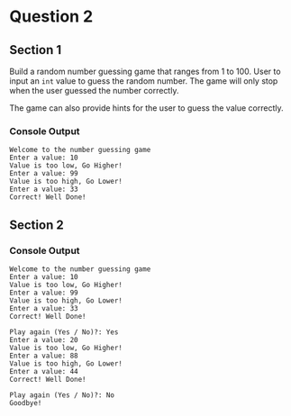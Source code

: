 # Question 2

## Section 1
Build a random number guessing game that ranges from 1 to 100. User to input an `int` value to guess the random number. The game will only stop when the user guessed the number correctly. 

The game can also provide hints for the user to guess the value correctly.

### Console Output
```
Welcome to the number guessing game
Enter a value: 10
Value is too low, Go Higher! 
Enter a value: 99
Value is too high, Go Lower!
Enter a value: 33
Correct! Well Done! 
```

## Section 2

### Console Output
```
Welcome to the number guessing game
Enter a value: 10
Value is too low, Go Higher! 
Enter a value: 99
Value is too high, Go Lower!
Enter a value: 33
Correct! Well Done! 

Play again (Yes / No)?: Yes
Enter a value: 20
Value is too low, Go Higher! 
Enter a value: 88
Value is too high, Go Lower!
Enter a value: 44
Correct! Well Done! 

Play again (Yes / No)?: No
Goodbye! 

```
